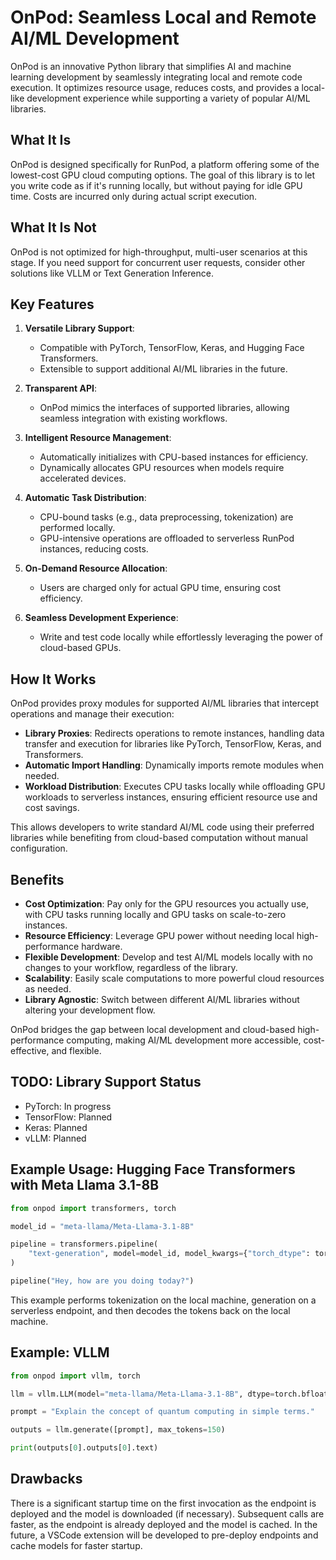 # OnPod: Seamless Local and Remote AI/ML Development

OnPod is an innovative Python library that simplifies AI and machine learning development by seamlessly integrating local and remote code execution. It optimizes resource usage, reduces costs, and provides a local-like development experience while supporting a variety of popular AI/ML libraries.

## What It Is

OnPod is designed specifically for RunPod, a platform offering some of the lowest-cost GPU cloud computing options. The goal of this library is to let you write code as if it's running locally, but without paying for idle GPU time. Costs are incurred only during actual script execution.

## What It Is Not

OnPod is not optimized for high-throughput, multi-user scenarios at this stage. If you need support for concurrent user requests, consider other solutions like VLLM or Text Generation Inference.

## Key Features

1. **Versatile Library Support**:  
   - Compatible with PyTorch, TensorFlow, Keras, and Hugging Face Transformers.
   - Extensible to support additional AI/ML libraries in the future.

2. **Transparent API**:  
   - OnPod mimics the interfaces of supported libraries, allowing seamless integration with existing workflows.

3. **Intelligent Resource Management**:  
   - Automatically initializes with CPU-based instances for efficiency.
   - Dynamically allocates GPU resources when models require accelerated devices.

4. **Automatic Task Distribution**:  
   - CPU-bound tasks (e.g., data preprocessing, tokenization) are performed locally.
   - GPU-intensive operations are offloaded to serverless RunPod instances, reducing costs.

5. **On-Demand Resource Allocation**:  
   - Users are charged only for actual GPU time, ensuring cost efficiency.

6. **Seamless Development Experience**:  
   - Write and test code locally while effortlessly leveraging the power of cloud-based GPUs.

## How It Works

OnPod provides proxy modules for supported AI/ML libraries that intercept operations and manage their execution:

- **Library Proxies**: Redirects operations to remote instances, handling data transfer and execution for libraries like PyTorch, TensorFlow, Keras, and Transformers.
- **Automatic Import Handling**: Dynamically imports remote modules when needed.
- **Workload Distribution**: Executes CPU tasks locally while offloading GPU workloads to serverless instances, ensuring efficient resource use and cost savings.

This allows developers to write standard AI/ML code using their preferred libraries while benefiting from cloud-based computation without manual configuration.

## Benefits

- **Cost Optimization**: Pay only for the GPU resources you actually use, with CPU tasks running locally and GPU tasks on scale-to-zero instances.
- **Resource Efficiency**: Leverage GPU power without needing local high-performance hardware.
- **Flexible Development**: Develop and test AI/ML models locally with no changes to your workflow, regardless of the library.
- **Scalability**: Easily scale computations to more powerful cloud resources as needed.
- **Library Agnostic**: Switch between different AI/ML libraries without altering your development flow.

OnPod bridges the gap between local development and cloud-based high-performance computing, making AI/ML development more accessible, cost-effective, and flexible.

## TODO: Library Support Status

- PyTorch: In progress
- TensorFlow: Planned
- Keras: Planned
- vLLM: Planned

## Example Usage: Hugging Face Transformers with Meta Llama 3.1-8B

```python
from onpod import transformers, torch

model_id = "meta-llama/Meta-Llama-3.1-8B"

pipeline = transformers.pipeline(
    "text-generation", model=model_id, model_kwargs={"torch_dtype": torch.bfloat16}, device_map="auto"
)

pipeline("Hey, how are you doing today?")
```

This example performs tokenization on the local machine, generation on a serverless endpoint, and then decodes the tokens back on the local machine.

## Example: VLLM

```python
from onpod import vllm, torch

llm = vllm.LLM(model="meta-llama/Meta-Llama-3.1-8B", dtype=torch.bfloat16)

prompt = "Explain the concept of quantum computing in simple terms."

outputs = llm.generate([prompt], max_tokens=150)

print(outputs[0].outputs[0].text)
```


## Drawbacks

There is a significant startup time on the first invocation as the endpoint is deployed and the model is downloaded (if necessary). Subsequent calls are faster, as the endpoint is already deployed and the model is cached. In the future, a VSCode extension will be developed to pre-deploy endpoints and cache models for faster startup.
